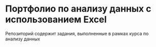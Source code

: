 # Портфолио по анализу данных с использованием Excel
Репозиторий содержит задания, выполненные в рамках курса по анализу данных
